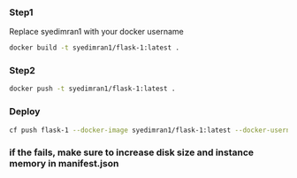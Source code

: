 ### Step1

Replace syedimran1 with your docker username

```bash
docker build -t syedimran1/flask-1:latest .
```

### Step2

```bash
docker push -t syedimran1/flask-1:latest .
```

### Deploy

```bash
cf push flask-1 --docker-image syedimran1/flask-1:latest --docker-username syedimran1
```

### if the fails, make sure to increase disk size and instance memory in manifest.json
